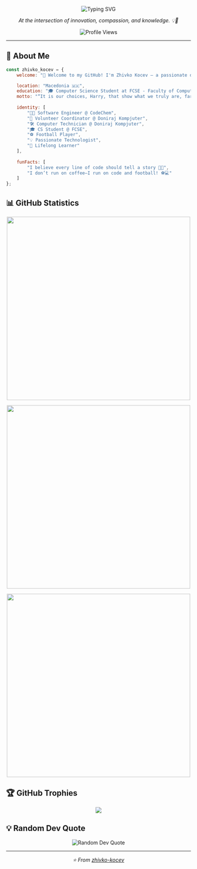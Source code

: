 <p align="center">
  <img src="https://readme-typing-svg.herokuapp.com?font=Fira+Code&pause=1000&color=F7931E&center=true&vCenter=true&width=435&lines=Code+Chemistry+by+Purpose+%E2%9C%A8;Doniraj+Kompjuter+by+Heart+%E2%9D%A4%EF%B8%8F;FCSE+by+Foundation+%F0%9F%A7%A0" alt="Typing SVG" />
</p>

<p align="center">
  <em>At the intersection of innovation, compassion, and knowledge. 💡📘</em>
</p>

<p align="center">
  <img src="https://komarev.com/ghpvc/?username=zhivko-kocev&label=Profile%20views&color=0e75b6&style=flat" alt="Profile Views" />
</p>

---

## 🚀 About Me

```javascript
const zhivko_kocev = {
    welcome: "👋 Welcome to my GitHub! I'm Zhivko Kocev — a passionate developer, open-source contributor, and football-loving techie.",

    location: "Macedonia 🇲🇰",
    education: "🎓 Computer Science Student at FCSE - Faculty of Computer Science and Engineering",
    motto: "“It is our choices, Harry, that show what we truly are, far more than our abilities.” 🪄",
    
    identity: [
        "🧑‍💻 Software Engineer @ CodeChem",
        "🤝 Volunteer Coordinator @ Doniraj Kompjuter",
        "🛠️ Computer Technician @ Doniraj Kompjuter",
        "🎓 CS Student @ FCSE",
        "⚽ Football Player",
        "💡 Passionate Technologist",
        "🧠 Lifelong Learner"
    ],
    
    funFacts: [
        "I believe every line of code should tell a story 📖✨",
        "I don’t run on coffee—I run on code and football! ⚽💻"
    ]
};
```
## 📊 GitHub Statistics

<p align="center">
  <img width="500" src="https://github-readme-stats.vercel.app/api?username=zhivko-kocev&theme=monokai&show_icons=true&hide_border=false&count_private=true">
</p>

<p align="center">
  <img width="500" src="https://github-readme-streak-stats.herokuapp.com/?user=zhivko-kocev&theme=monokai&hide_border=false">
</p>

<p align="center">
  <img width="500" src="https://github-readme-stats.vercel.app/api/top-langs/?username=zhivko-kocev&theme=monokai&show_icons=true&hide_border=false&layout=compact">
</p>

## 🏆 GitHub Trophies

<p align="center">
  <img src="https://github-profile-trophy.vercel.app/?username=zhivko-kocev&theme=monokai&no-frame=false&no-bg=false&margin-w=4">
</p>

## 💡 Random Dev Quote

<p align="center">
  <img src="https://quotes-github-readme.vercel.app/api?type=horizontal&theme=monokai" alt="Random Dev Quote"/>
</p>

---

<p align="center">
  <i>⭐️ From <a href="https://github.com/zhivko-kocev">zhivko-kocev</a></i>
</p>

